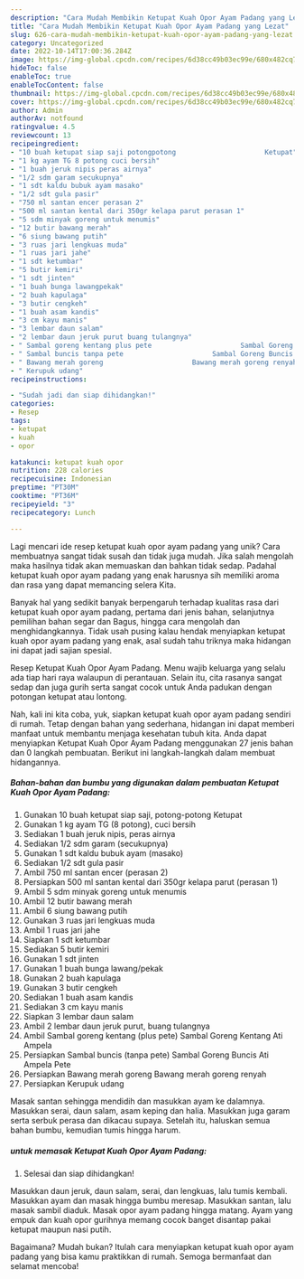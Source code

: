```yaml
---
description: "Cara Mudah Membikin Ketupat Kuah Opor Ayam Padang yang Lezat"
title: "Cara Mudah Membikin Ketupat Kuah Opor Ayam Padang yang Lezat"
slug: 626-cara-mudah-membikin-ketupat-kuah-opor-ayam-padang-yang-lezat
category: Uncategorized
date: 2022-10-14T17:00:36.284Z
image: https://img-global.cpcdn.com/recipes/6d38cc49b03ec99e/680x482cq70/ketupat-kuah-opor-ayam-padang-foto-resep-utama.jpg
hideToc: false
enableToc: true
enableTocContent: false
thumbnail: https://img-global.cpcdn.com/recipes/6d38cc49b03ec99e/680x482cq70/ketupat-kuah-opor-ayam-padang-foto-resep-utama.jpg
cover: https://img-global.cpcdn.com/recipes/6d38cc49b03ec99e/680x482cq70/ketupat-kuah-opor-ayam-padang-foto-resep-utama.jpg
author: Admin
authorAv: notfound
ratingvalue: 4.5
reviewcount: 13
recipeingredient:
- "10 buah ketupat siap saji potongpotong                      Ketupat"
- "1 kg ayam TG 8 potong cuci bersih"
- "1 buah jeruk nipis peras airnya"
- "1/2 sdm garam secukupnya"
- "1 sdt kaldu bubuk ayam masako"
- "1/2 sdt gula pasir"
- "750 ml santan encer perasan 2"
- "500 ml santan kental dari 350gr kelapa parut perasan 1"
- "5 sdm minyak goreng untuk menumis"
- "12 butir bawang merah"
- "6 siung bawang putih"
- "3 ruas jari lengkuas muda"
- "1 ruas jari jahe"
- "1 sdt ketumbar"
- "5 butir kemiri"
- "1 sdt jinten"
- "1 buah bunga lawangpekak"
- "2 buah kapulaga"
- "3 butir cengkeh"
- "1 buah asam kandis"
- "3 cm kayu manis"
- "3 lembar daun salam"
- "2 lembar daun jeruk purut buang tulangnya"
- " Sambal goreng kentang plus pete                      Sambal Goreng Kentang Ati Ampela"
- " Sambal buncis tanpa pete                      Sambal Goreng Buncis Ati Ampela Pete"
- " Bawang merah goreng                      Bawang merah goreng renyah"
- " Kerupuk udang"
recipeinstructions:

- "Sudah jadi dan siap dihidangkan!"
categories:
- Resep
tags:
- ketupat
- kuah
- opor

katakunci: ketupat kuah opor 
nutrition: 228 calories
recipecuisine: Indonesian
preptime: "PT30M"
cooktime: "PT36M"
recipeyield: "3"
recipecategory: Lunch

---
```





Lagi mencari ide resep ketupat kuah opor ayam padang yang unik? Cara membuatnya sangat tidak susah dan tidak juga mudah. Jika salah mengolah maka hasilnya tidak akan memuaskan dan bahkan tidak sedap. Padahal ketupat kuah opor ayam padang yang enak harusnya sih memiliki aroma dan rasa yang dapat memancing selera Kita.





Banyak hal yang sedikit banyak berpengaruh terhadap kualitas rasa dari ketupat kuah opor ayam padang, pertama dari jenis bahan, selanjutnya pemilihan bahan segar dan Bagus, hingga cara mengolah dan menghidangkannya. Tidak usah pusing kalau hendak menyiapkan ketupat kuah opor ayam padang yang enak,      asal sudah tahu triknya maka hidangan ini dapat jadi sajian spesial.














Resep Ketupat Kuah Opor Ayam Padang. Menu wajib keluarga yang selalu ada tiap hari raya walaupun di perantauan. Selain itu, cita rasanya sangat sedap dan juga gurih serta sangat cocok untuk Anda padukan dengan potongan ketupat atau lontong.






Nah, kali ini kita coba, yuk, siapkan ketupat kuah opor ayam padang sendiri di rumah. Tetap dengan bahan yang sederhana, hidangan ini dapat memberi manfaat untuk membantu menjaga kesehatan tubuh kita. Anda dapat menyiapkan Ketupat Kuah Opor Ayam Padang menggunakan 27 jenis bahan dan 0 langkah pembuatan. Berikut ini langkah-langkah dalam membuat hidangannya.

<!--inarticleads1-->

##### Bahan-bahan dan bumbu yang digunakan dalam pembuatan Ketupat Kuah Opor Ayam Padang:

1. Gunakan 10 buah ketupat siap saji, potong-potong                      Ketupat
1. Gunakan 1 kg ayam TG (8 potong), cuci bersih
1. Sediakan 1 buah jeruk nipis, peras airnya
1. Sediakan 1/2 sdm garam (secukupnya)
1. Gunakan 1 sdt kaldu bubuk ayam (masako)
1. Sediakan 1/2 sdt gula pasir
1. Ambil 750 ml santan encer (perasan 2)
1. Persiapkan 500 ml santan kental dari 350gr kelapa parut (perasan 1)
1. Ambil 5 sdm minyak goreng untuk menumis
1. Ambil 12 butir bawang merah
1. Ambil 6 siung bawang putih
1. Gunakan 3 ruas jari lengkuas muda
1. Ambil 1 ruas jari jahe
1. Siapkan 1 sdt ketumbar
1. Sediakan 5 butir kemiri
1. Gunakan 1 sdt jinten
1. Gunakan 1 buah bunga lawang/pekak
1. Gunakan 2 buah kapulaga
1. Gunakan 3 butir cengkeh
1. Sediakan 1 buah asam kandis
1. Sediakan 3 cm kayu manis
1. Siapkan 3 lembar daun salam
1. Ambil 2 lembar daun jeruk purut, buang tulangnya
1. Ambil  Sambal goreng kentang (plus pete)                      Sambal Goreng Kentang Ati Ampela
1. Persiapkan  Sambal buncis (tanpa pete)                      Sambal Goreng Buncis Ati Ampela Pete
1. Persiapkan  Bawang merah goreng                      Bawang merah goreng renyah
1. Persiapkan  Kerupuk udang


Masak santan sehingga mendidih dan masukkan ayam ke dalamnya. Masukkan serai, daun salam, asam keping dan halia. Masukkan juga garam serta serbuk perasa dan dikacau supaya. Setelah itu, haluskan semua bahan bumbu, kemudian tumis hingga harum. 

<!--inarticleads2-->

#####  untuk memasak Ketupat Kuah Opor Ayam Padang:


1. Selesai dan siap dihidangkan!

Masukkan daun jeruk, daun salam, serai, dan lengkuas, lalu tumis kembali. Masukkan ayam dan masak hingga bumbu meresap. Masukkan santan, lalu masak sambil diaduk. Masak opor ayam padang hingga matang. Ayam yang empuk dan kuah opor gurihnya memang cocok banget disantap pakai ketupat maupun nasi putih. 

Bagaimana? Mudah bukan? Itulah cara menyiapkan ketupat kuah opor ayam padang yang bisa kamu praktikkan di rumah. Semoga bermanfaat dan selamat mencoba!
